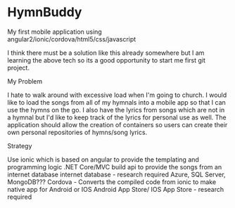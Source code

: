 # HymnBuddy
My first mobile application using angular2/ionic/cordova/html5/css/javascript

I think there must be a solution like this already somewhere but I am learning the above tech so its a good opportunity to start me first git project. 

My Problem

I hate to walk around with excessive load when I'm going to church. I would like to load the songs from all of my hymnals into a mobile app so that I can use the hymns on the go. I also have the lyrics from songs which are not in a hymnal but I'd like to keep track of the lyrics for personal use as well. The application should allow the creation of containers so users can create their own personal repositories of hymns/song lyrics.

Strategy

Use ionic which is based on angular to provide the templating and programming logic
.NET Core/MVC build api to provide the songs from an internet database
internet database - research required Azure, SQL Server, MongoDB???
Cordova - Converts the compiled code from ionic to make native app for Android or IOS
Android App Store/ IOS App Store - research required



